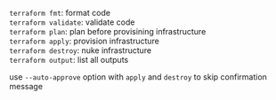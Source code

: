`terraform fmt`: format code  
`terraform validate`: validate code  
`terraform plan`: plan before provisining infrastructure  
`terraform apply`: provision infrastructure  
`terraform destroy`: nuke infrastructure  
`terraform output`: list all outputs  

use `--auto-approve` option with `apply` and `destroy` to skip confirmation message

